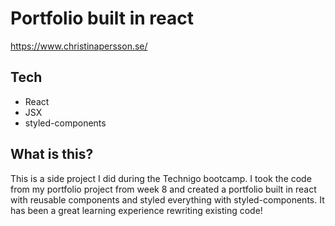 # Portfolio built in react

https://www.christinapersson.se/

## Tech

- React
- JSX
- styled-components

## What is this?

This is a side project I did during the Technigo bootcamp. I took the code from my portfolio project from week 8 and created a portfolio built in react with reusable components and styled everything with styled-components. It has been a great learning experience rewriting existing code!
